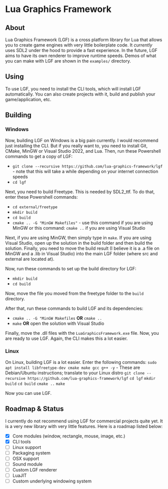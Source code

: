 # Lua Graphics Framework

## **About**

Lua Graphics Framework (LGF) is a cross platform library for Lua that allows you to create game engines with very little boilerplate code. It *currently* uses SDL2 under the hood to provide a fast experience. In the future, LGF aims to have its own renderer to improve runtime speeds. Demos of what you can make with LGF are shown in the `examples/` directory.

## **Using**
To use LGF, you need to install the CLI tools, which will install LGF automatically. You can also create projects with it, build and publish your game/application, etc.

## **Building**
### **Windows**
Now, building LGF on Windows is a big pain currently. I would recommend just installing the CLI. But if you really want to, you need to install Git, CMake, MinGW or Visual Studio 2022, and Lua. Then, run these Powershell commands to get a copy of LGF:
- `git clone --recursive https://github.com/lua-graphics-framework/lgf` - note that this will take a while depending on your internet connection speeds
- `cd lgf`

Next, you need to build Freetype. This is needed by SDL2_ttf. To do that, enter these Powershell commands:
- `cd external/freetype`
- `mkdir build`
- `cd build`
- `cmake .. -G "MinGW Makefiles"` - use this command if you are using MinGW or this command: `cmake ..` if you are using Visual Studio

Next, if you are using MinGW, then simply type in `make`. If you are using Visual Studio, open up the solution in the build folder and then build the solution. Finally, you need to move the build result (I believe it is a .a file on MinGW and a .lib in Visual Studio) into the main LGF folder (where src and external are located at).

Now, run these commands to set up the build directory for LGF:
- `mkdir build`
- `cd build`

Now, move the file you moved from the freetype folder to the `build` directory.

After that, run these commands to build LGF and its dependencies:
- `cmake .. -G "MinGW Makefiles` **OR** `cmake ..`
- `make` **OR** open the solution with Visual Studio

Finally, move the .dll files with the `LuaGraphicsFramework.exe` file. Now, you are ready to use LGF. Again, the CLI makes this a lot easier.

### **Linux**
On Linux, building LGF is a lot easier. Enter the following commands:
`sudo apt install libfreetype-dev cmake make gcc g++ -y` - These are Debian/Ubuntu instructions; translate to your Linux distro
`git clone --recursive https://github.com/lua-graphics-framework/lgf`
`cd lgf`
`mkdir build`
`cd build`
`cmake ..`
`make`

Now you can use LGF.

## **Roadmap & Status**
I currently do not recommend using LGF for commercial projects quite yet. It is a very new library with very little features. Here is a roadmap listed below:

- [x] Core modules (window, rectangle, mouse, image, etc.)
- [x] CLI tools
- [ ] Linux support
- [ ] Packaging system
- [ ] OSX support
- [ ] Sound module
- [ ] Custom LGF renderer
- [ ] LuaJIT
- [ ] Custom underlying windowing system
